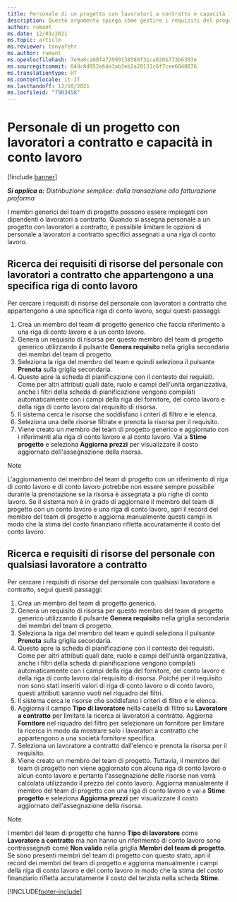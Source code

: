 ```yaml
---
title: Personale di un progetto con lavoratori a contratto e capacità in conto lavoro
description: Questo argomento spiega come gestire i requisiti del progetto utilizzando lavoratori a contratto o capacità in conto lavoro in Microsoft Dynamics 365 Project Operations.
author: rumant
ms.date: 12/03/2021
ms.topic: article
ms.reviewer: tonyafehr
ms.author: rumant
ms.openlocfilehash: 7e9a0ca08f472999138589f31ca820b733b6303e
ms.sourcegitcommit: 04dc8d952e6da3ab3eb2a20131c6f7cee6040876
ms.translationtype: HT
ms.contentlocale: it-IT
ms.lasthandoff: 12/10/2021
ms.locfileid: "7903458"
---
```

# <a name="staffing-a-project-with-contract-workers-and-subcontracted-capacity"></a>Personale di un progetto con lavoratori a contratto e capacità in conto lavoro

[!include [banner](../../includes/dataverse-preview.md)]

_**Si applica a:** Distribuzione semplice: dalla transazione alla fatturazione proforma_

I membri generici del team di progetto possono essere impiegati con dipendenti o lavoratori a contratto. Quando si assegna personale a un progetto con lavoratori a contratto, è possibile limitare le opzioni di personale a lavoratori a contratto specifici assegnati a una riga di conto lavoro. 

## <a name="search-for-staff-resource-requirements-with-contract-workers-that-belong-to-a-specific-subcontract-line"></a>Ricerca dei requisiti di risorse del personale con lavoratori a contratto che appartengono a una specifica riga di conto lavoro

Per cercare i requisiti di risorse del personale con lavoratori a contratto che appartengono a una specifica riga di conto lavoro, segui questi passaggi:

1. Crea un membro del team di progetto generico che faccia riferimento a una riga di conto lavoro e a un conto lavoro.
2. Genera un requisito di risorsa per questo membro del team di progetto generico utilizzando il pulsante **Genera requisito** nella griglia secondaria dei membri del team di progetto.
3. Seleziona la riga del membro del team e quindi seleziona il pulsante **Prenota** sulla griglia secondaria. 
4. Questo apre la scheda di pianificazione con il contesto dei requisiti. Come per altri attributi quali date, ruolo e campi dell'unità organizzativa, anche i filtri della scheda di pianificazione vengono compilati automaticamente con i campi della riga del fornitore, del conto lavoro e della riga di conto lavoro dal requisito di risorsa.
5. Il sistema cerca le risorse che soddisfano i criteri di filtro e le elenca. 
6. Seleziona una delle risorse filtrate e prenota la risorsa per il requisito. 
7. Viene creato un membro del team di progetto generico e aggiornato con i riferimenti alla riga di conto lavoro e al conto lavoro. Vai a **Stime progetto** e seleziona **Aggiorna prezzi** per visualizzare il costo aggiornato dell'assegnazione della risorsa. 

> [!NOTE]
> L'aggiornamento del membro del team di progetto con un riferimento di riga di conto lavoro e di conto lavoro potrebbe non essere sempre possibile durante la prenotazione se la risorsa è assegnata a più righe di conto lavoro. Se il sistema non è in grado di aggiornare il membro del team di progetto con un conto lavoro e una riga di conto lavoro, apri il record del membro del team di progetto e aggiorna manualmente questi campi in modo che la stima del costo finanziario rifletta accuratamente il costo del conto lavoro.

## <a name="search-for-and-staff-resource-requirements-with-any-contract-worker"></a>Ricerca e requisiti di risorse del personale con qualsiasi lavoratore a contratto

Per cercare i requisiti di risorse del personale con qualsiasi lavoratore a contratto, segui questi passaggi:

1. Crea un membro del team di progetto generico.
2. Genera un requisito di risorsa per questo membro del team di progetto generico utilizzando il pulsante **Genera requisito** nella griglia secondaria dei membri del team di progetto.
3. Seleziona la riga del membro del team e quindi seleziona il pulsante **Prenota** sulla griglia secondaria. 
4. Questo apre la scheda di pianificazione con il contesto dei requisiti. Come per altri attributi quali date, ruolo e campi dell'unità organizzativa, anche i filtri della scheda di pianificazione vengono compilati automaticamente con i campi della riga del fornitore, del conto lavoro e della riga di conto lavoro dal requisito di risorsa. Poiché per il requisito non sono stati inseriti valori di riga di conto lavoro o di conto lavoro, questi attributi saranno vuoti nel riquadro dei filtri.
5. Il sistema cerca le risorse che soddisfano i criteri di filtro e le elenca.
6. Aggiorna il campo **Tipo di lavoratore** nella casella di filtro su **Lavoratore a contratto** per limitare la ricerca ai lavoratori a contratto. Aggiorna **Fornitore** nel riquadro del filtro per selezionare un fornitore per limitare la ricerca in modo da mostrare solo i lavoratori a contratto che appartengono a una società fornitore specifica.
7. Seleziona un lavoratore a contratto dall'elenco e prenota la risorsa per il requisito.
8. Viene creato un membro del team di progetto. Tuttavia, il membro del team di progetto non viene aggiornato con alcuna riga di conto lavoro o alcun conto lavoro e pertanto l'assegnazione delle risorse non verrà calcolata utilizzando il prezzo del conto lavoro. Aggiorna manualmente il membro del team di progetto con una riga di conto lavoro e vai a **Stime progetto** e seleziona **Aggiorna prezzi** per visualizzare il costo aggiornato dell'assegnazione della risorsa.

> [!NOTE]
> I membri del team di progetto che hanno **Tipo di lavoratore** come **Lavoratore a contratto** ma non hanno un riferimento di conto lavoro sono contrassegnati come **Non valido** nella griglia **Membri del team di progetto**. Se sono presenti membri del team di progetto con questo stato, apri il record dei membri del team di progetto e aggiorna manualmente i campi della riga di conto lavoro e del conto lavoro in modo che la stima del costo finanziario rifletta accuratamente il costo del terzista nella scheda **Stime**. 


[!INCLUDE[footer-include](../../includes/footer-banner.md)]
